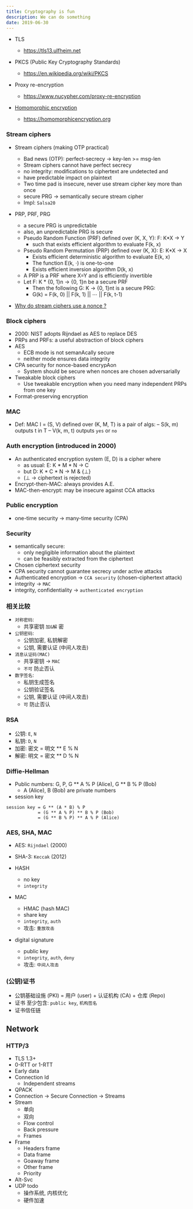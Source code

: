 ```yaml
---
title: Cryptography is fun
description: We can do something
date: 2019-06-30
---
```


* TLS
  - https://tls13.ulfheim.net

* PKCS (Public Key Cryptography Standards)
  - https://en.wikipedia.org/wiki/PKCS

* Proxy re-encryption
  - https://www.nucypher.com/proxy-re-encryption

* [Homomorphic encryption](https://github.com/homenc/HElib)
  - https://homomorphicencryption.org

### Stream ciphers

* Stream ciphers (making OTP practical)
  - Bad news (OTP): perfect-secrecy -> key-len >= msg-len
  - Stream ciphers cannot have perfect secrecy
  - no integrity: modifications to ciphertext are undetected and
  -   have predictable impact on plaintext
  - Two time pad is insecure, never use stream cipher key more than once
  - secure PRG -> semantically secure stream cipher
  - Impl: `Salsa20`

* PRP, PRF, PRG
  - a secure PRG is unpredictable
  - also, an unpredictable PRG is secure
  - Pseudo Random Function (PRF) defined over (K, X, Y): F: K*X -> Y
    * such that exists efficient algorithm to evaluate F(k, x)
  - Pseudo Random Permutation (PRP) defined over (K, X): E: K*X -> X
    * Exists efficient deterministic algorithm to evaluate E(k, x)
    * The function E(k, ⋅) is one-to-one
    * Exists efficient inversion algorithm D(k, x)
  - A PRP is a PRF where X=Y and is efficiently invertible
  - Let F: K * {0, 1}n -> {0, 1}n be a secure PRF
    * Then the following G: K -> {0, 1}nt is a secure PRG:
    * G(k) = F(k, 0) || F(k, 1) || ⋯ || F(k, t-1)

* [Why do stream ciphers use a nonce ?](https://crypto.stackexchange.com/questions/30818/why-do-stream-ciphers-use-a-nonce)

### Block ciphers

* 2000: NIST adopts Rijndael as AES to replace DES
* PRPs and PRFs: a useful abstraction of block ciphers
* AES
  - ECB mode is not semanAcally secure
  - neither mode ensures data integrity
* CPA security for nonce-based encrypAon
  - System should be secure when nonces are chosen adversarially
* Tweakable block ciphers
  - Use tweakable encryption when you need many independent PRPs from one key
* Format-preserving encryption

### MAC

* Def: MAC I = (S, V) defined over (K, M, T) is a pair of algs:
  – S(k, m) outputs t in T
  – V(k, m, t) outputs `yes` or `no`

### Auth encryption (introduced in 2000)

* An authenticated encryption system (E, D) is a cipher where
  - as usual: E: K * M * N -> C
  - but D: K * C * N -> M & {⊥}
  - (⊥ -> ciphertext is rejected)
* Encrypt-then-MAC: always provides A.E.
* MAC-then-encrypt: may be insecure against CCA attacks

### Public encryption

* one-time security -> many-time security (CPA)

### Security

* semantically secure:
  - only negligible information about the plaintext
  - can be feasibly extracted from the ciphertext
* Chosen ciphertext security
* CPA security cannot guarantee secrecy under active attacks
* Authenticated encryption -> `CCA security` (chosen-ciphertext attack)
* integrity -> `MAC`
* integrity, confidentiality -> `authenticated encryption`

### 相关比较

* `对称密码`:
  - 共享密钥 `加&解` 密
* `公钥密码`:
  - 公钥加密, 私钥解密
  - 公钥, 需要认证 (中间人攻击)
* `消息认证码(MAC)`
  - 共享密钥 -> `MAC`
  - `不可` 防止否认
* `数字签名`:
  - 私钥生成签名
  - 公钥验证签名
  - 公钥, 需要认证 (中间人攻击)
  - `可` 防止否认

### RSA

* 公钥: `E`, `N`
* 私钥: `D`, `N`
* 加密: 密文 = 明文 ** E % N
* 解密: 明文 = 密文 ** D % N

### Diffie-Hellman

* Public numbers: G, P, G ** A % P (Alice), G ** B % P (Bob)
  - A (Alice), B (Bob) are private numbers
* session key

```
session key = G ** (A * B) % P
            = (G ** A % P) ** B % P (Bob)
            = (G ** B % P) ** A % P (Alice)
```

### AES, SHA, MAC

* AES: `Rijndael` (2000)
* SHA-3: `Keccak` (2012)

* HASH
  - no key
  - `integrity`
* MAC
  - HMAC (hash MAC)
  - share key
  - `integrity`, `auth`
  - 攻击: `重放攻击`
* digital signature
  - public key
  - `integrity`, `auth`, `deny`
  - 攻击: `中间人攻击`

### (公钥)证书

* 公钥基础设施 (PKI) = 用户 (user) + 认证机构 (CA) + 仓库 (Repo)
* 证书 至少包含: `public key`, `机构签名`
* 证书信任链

## Network

### HTTP/3

* TLS 1.3+
* 0-RTT or 1-RTT
* Early data
* Connection Id
  - Independent streams
* QPACK
* Connection -> Secure Connection -> Streams
* Stream
  - 单向
  - 双向
  - Flow control
  - Back pressure
  - Frames
* Frame
  - Headers frame
  - Data frame
  - Goaway frame
  - Other frame
  - Priority
* Alt-Svc
* UDP todo
  - 操作系统, 内核优化
  - 硬件加速
